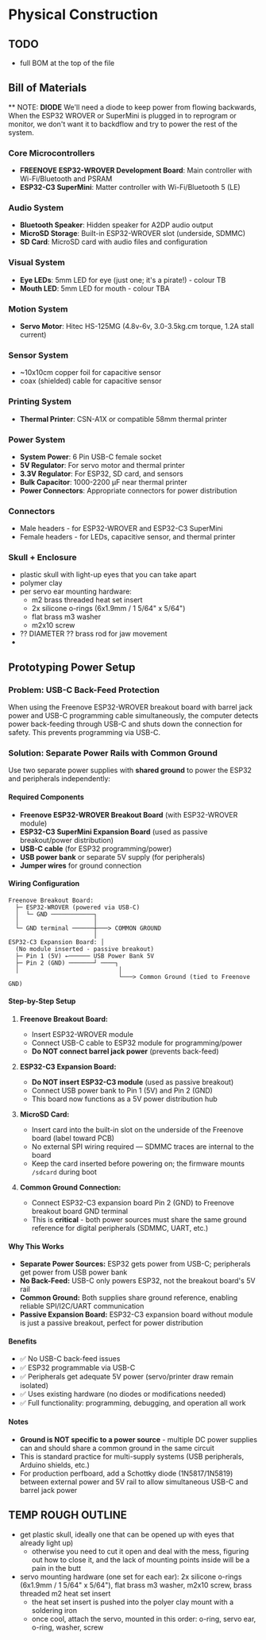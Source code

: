 # Physical Construction

## TODO
- full BOM at the top of the file

## Bill of Materials

** NOTE: **DIODE** We'll need a diode to keep power from flowing backwards, When the ESP32 WROVER or SuperMini is plugged in to reprogram or monitor, we don't want it to backdflow and try to power the rest of the system.

### Core Microcontrollers
- **FREENOVE ESP32-WROVER Development Board**: Main controller with Wi-Fi/Bluetooth and PSRAM
- **ESP32-C3 SuperMini**: Matter controller with Wi-Fi/Bluetooth 5 (LE)

### Audio System
- **Bluetooth Speaker**: Hidden speaker for A2DP audio output
- **MicroSD Storage**: Built-in ESP32-WROVER slot (underside, SDMMC)
- **SD Card**: MicroSD card with audio files and configuration

### Visual System
- **Eye LEDs**: 5mm LED for eye (just one; it's a pirate!) - colour TB
- **Mouth LED**: 5mm LED for mouth - colour TBA

### Motion System
- **Servo Motor**: Hitec HS-125MG (4.8v-6v, 3.0-3.5kg.cm torque, 1.2A stall current)

### Sensor System
- ~10x10cm copper foil for capacitive sensor
- coax (shielded) cable for capacitive sensor

### Printing System
- **Thermal Printer**: CSN-A1X or compatible 58mm thermal printer

### Power System
- **System Power**: 6 Pin USB-C female socket
- **5V Regulator**: For servo motor and thermal printer
- **3.3V Regulator**: For ESP32, SD card, and sensors
- **Bulk Capacitor**: 1000-2200 µF near thermal printer
- **Power Connectors**: Appropriate connectors for power distribution

### Connectors
- Male headers - for ESP32-WROVER and ESP32-C3 SuperMini
- Female headers - for LEDs, capacitive sensor, and thermal printer

### Skull + Enclosure
- plastic skull with light-up eyes that you can take apart
- polymer clay
- per servo ear mounting hardware:
  - m2 brass threaded heat set insert
  - 2x silicone o-rings (6x1.9mm / 1 5/64" x 5/64")
  - flat brass m3 washer
  - m2x10 screw
- ?? DIAMETER ?? brass rod for jaw movement
- 

## Prototyping Power Setup

### Problem: USB-C Back-Feed Protection

When using the Freenove ESP32-WROVER breakout board with barrel jack power and USB-C programming cable simultaneously, the computer detects power back-feeding through USB-C and shuts down the connection for safety. This prevents programming via USB-C.

### Solution: Separate Power Rails with Common Ground

Use two separate power supplies with **shared ground** to power the ESP32 and peripherals independently:

#### Required Components
- **Freenove ESP32-WROVER Breakout Board** (with ESP32-WROVER module)
- **ESP32-C3 SuperMini Expansion Board** (used as passive breakout/power distribution)
- **USB-C cable** (for ESP32 programming/power)
- **USB power bank** or separate 5V supply (for peripherals)
- **Jumper wires** for ground connection

#### Wiring Configuration

```
Freenove Breakout Board:
  ├─ ESP32-WROVER (powered via USB-C)
  │  └─ GND ────────────┐
  │                     │
  └─ GND terminal ──────┼───> COMMON GROUND
                        │
ESP32-C3 Expansion Board: │
  (No module inserted - passive breakout)
  ├─ Pin 1 (5V) ←────── USB Power Bank 5V
  ├─ Pin 2 (GND) ───────┘ ────┐
  │                            │
                               └───> Common Ground (tied to Freenove GND)
```

#### Step-by-Step Setup

1. **Freenove Breakout Board:**
   - Insert ESP32-WROVER module
   - Connect USB-C cable to ESP32 module for programming/power
   - **Do NOT connect barrel jack power** (prevents back-feed)

2. **ESP32-C3 Expansion Board:**
   - **Do NOT insert ESP32-C3 module** (used as passive breakout)
   - Connect USB power bank to Pin 1 (5V) and Pin 2 (GND)
   - This board now functions as a 5V power distribution hub

3. **MicroSD Card:**
   - Insert card into the built-in slot on the underside of the Freenove board (label toward PCB)
   - No external SPI wiring required — SDMMC traces are internal to the board
   - Keep the card inserted before powering on; the firmware mounts `/sdcard` during boot

4. **Common Ground Connection:**
   - Connect ESP32-C3 expansion board Pin 2 (GND) to Freenove breakout board GND terminal
   - This is **critical** - both power sources must share the same ground reference for digital peripherals (SDMMC, UART, etc.)

#### Why This Works

- **Separate Power Sources:** ESP32 gets power from USB-C; peripherals get power from USB power bank
- **No Back-Feed:** USB-C only powers ESP32, not the breakout board's 5V rail
- **Common Ground:** Both supplies share ground reference, enabling reliable SPI/I2C/UART communication
- **Passive Expansion Board:** ESP32-C3 expansion board without module is just a passive breakout, perfect for power distribution

#### Benefits

- ✅ No USB-C back-feed issues
- ✅ ESP32 programmable via USB-C
- ✅ Peripherals get adequate 5V power (servo/printer draw remain isolated)
- ✅ Uses existing hardware (no diodes or modifications needed)
- ✅ Full functionality: programming, debugging, and operation all work

#### Notes

- **Ground is NOT specific to a power source** - multiple DC power supplies can and should share a common ground in the same circuit
- This is standard practice for multi-supply systems (USB peripherals, Arduino shields, etc.)
- For production perfboard, add a Schottky diode (1N5817/1N5819) between external power and 5V rail to allow simultaneous USB-C and barrel jack power

## TEMP ROUGH OUTLINE
- get plastic skull, ideally one that can be opened up with eyes that already light up)
  - otherwise you need to cut it open and deal with the mess, figuring out how to close it, and the lack of mounting points inside will be a pain in the butt
- servo mounting hardware (one set for each ear): 2x silicone o-rings (6x1.9mm / 1 5/64" x 5/64"), flat brass m3 washer, m2x10 screw, brass threaded m2 heat set insert
    - the heat set insert is pushed into the polyer clay mount with a soldering iron
    - once cool, attach the servo, mounted in this order: o-ring, servo ear, o-ring, washer, screw 
